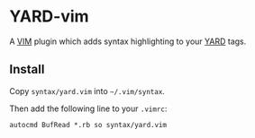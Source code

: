 # YARD-vim

A [VIM](http://www.vim.org/) plugin which adds syntax highlighting to your
[YARD](http://yardoc.org/) tags.

## Install

Copy `syntax/yard.vim` into `~/.vim/syntax`.

Then add the following line to your `.vimrc`:

    autocmd BufRead *.rb so syntax/yard.vim

